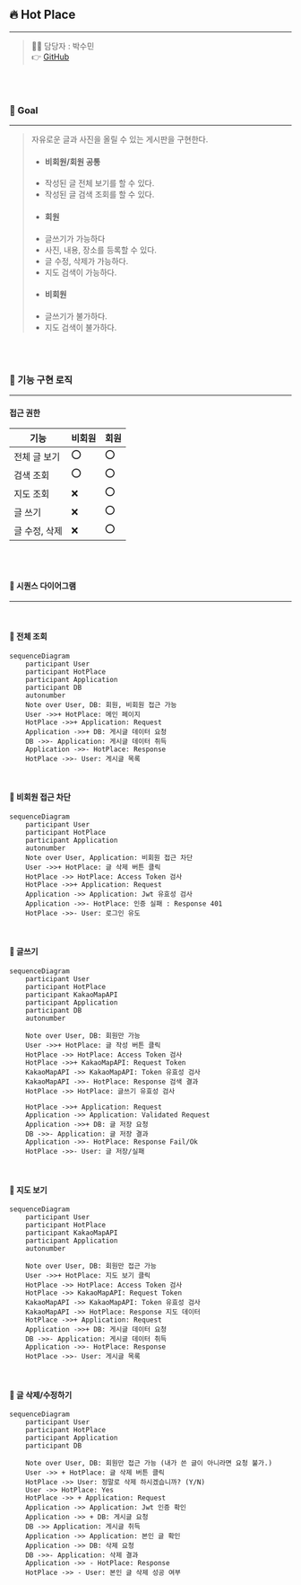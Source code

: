## 🔥 Hot Place

---

> 👩‍💻 담당자 : 박수민<br>
> 👉 [GitHub](https://github.com/330sum)


<br>
<br>

### 🚀 Goal

---

> 자유로운 글과 사진을 올릴 수 있는 게시판을 구현한다.<br>
> - #### 비회원/회원 공통
> - 작성된 글 전체 보기를 할 수 있다.
> - 작성된 글 검색 조회를 할 수 있다.
> - #### 회원
> - 글쓰기가 가능하다
> - 사진, 내용, 장소를 등록할 수 있다.
> - 글 수정, 삭제가 가능하다.
> - 지도 검색이 가능하다.
> - #### 비회원
> - 글쓰기가 불가하다.
> - 지도 검색이 불가하다.

<br>
<br>

### 🎯 기능 구현 로직

---

#### 접근 권한

| 기능       | 비회원 | 회원  |
|----------|-----|-----|
| 전체 글 보기  | ⭕️  | ⭕️  |
| 검색 조회    | ⭕️  | ⭕️  |
| 지도 조회    | ❌   | ⭕️  |
| 글 쓰기     | ❌   | ⭕️  |
| 글 수정, 삭제 | ❌   | ⭕️  |

<br>
<br>

#### 🎈 시퀀스 다이어그램

---

<br>

#### 🎯 전체 조회

```mermaid
sequenceDiagram
    participant User
    participant HotPlace
    participant Application
    participant DB
    autonumber
    Note over User, DB: 회원, 비회원 접근 가능
    User ->>+ HotPlace: 메인 페이지
    HotPlace ->>+ Application: Request
    Application ->>+ DB: 게시글 데이터 요청
    DB ->>- Application: 게시글 데이터 취득
    Application ->>- HotPlace: Response
    HotPlace ->>- User: 게시글 목록
```

<br>

#### 🎯 비회원 접근 차단

```mermaid
sequenceDiagram
    participant User
    participant HotPlace
    participant Application
    autonumber
    Note over User, Application: 비회원 접근 차단
    User ->>+ HotPlace: 글 삭제 버튼 클릭
    HotPlace ->> HotPlace: Access Token 검사
    HotPlace ->>+ Application: Request
    Application ->> Application: Jwt 유효성 검사
    Application ->>- HotPlace: 인증 실패 : Response 401
    HotPlace ->>- User: 로그인 유도
```

<br>

#### 🎯 글쓰기

```mermaid
sequenceDiagram
    participant User
    participant HotPlace
    participant KakaoMapAPI
    participant Application
    participant DB
    autonumber

    Note over User, DB: 회원만 가능
    User ->>+ HotPlace: 글 작성 버튼 클릭
    HotPlace ->> HotPlace: Access Token 검사
    HotPlace ->>+ KakaoMapAPI: Request Token
    KakaoMapAPI ->> KakaoMapAPI: Token 유효성 검사
    KakaoMapAPI ->>- HotPlace: Response 검색 결과
    HotPlace ->> HotPlace: 글쓰기 유효성 검사

    HotPlace ->>+ Application: Request
    Application ->> Application: Validated Request
    Application ->>+ DB: 글 저장 요청
    DB ->>- Application: 글 저장 결과
    Application ->>- HotPlace: Response Fail/Ok
    HotPlace ->>- User: 글 저장/실패
```

<br>

#### 🎯 지도 보기

```mermaid
sequenceDiagram
    participant User
    participant HotPlace
    participant KakaoMapAPI
    participant Application
    autonumber

    Note over User, DB: 회원만 접근 가능
    User ->>+ HotPlace: 지도 보기 클릭
    HotPlace ->> HotPlace: Access Token 검사
    HotPlace ->> KakaoMapAPI: Request Token
    KakaoMapAPI ->> KakaoMapAPI: Token 유효성 검사
    KakaoMapAPI ->> HotPlace: Response 지도 데이터
    HotPlace ->>+ Application: Request
    Application ->>+ DB: 게시글 데이터 요청
    DB ->>- Application: 게시글 데이터 취득
    Application ->>- HotPlace: Response
    HotPlace ->>- User: 게시글 목록
```

<br>

#### 🎯 글 삭제/수정하기

```mermaid
sequenceDiagram
    participant User
    participant HotPlace
    participant Application
    participant DB

    Note over User, DB: 회원만 접근 가능 (내가 쓴 글이 아니라면 요청 불가.)
    User ->> + HotPlace: 글 삭제 버튼 클릭
    HotPlace ->> User: 정말로 삭제 하시겠습니까? (Y/N)
    User ->> HotPlace: Yes
    HotPlace ->> + Application: Request
    Application ->> Application: Jwt 인증 확인
    Application ->> + DB: 게시글 요청
    DB ->> Application: 게시글 취득
    Application ->> Application: 본인 글 확인
    Application ->> DB: 삭제 요청
    DB ->>- Application: 삭제 결과
    Application ->> - HotPlace: Response
    HotPlace ->> - User: 본인 글 삭제 성공 여부
```